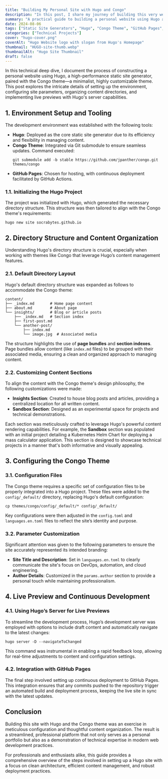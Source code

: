 ```yaml
---
title: "Building My Personal Site with Hugo and Congo"
description: "In this post, I share my journey of building this very website using Hugo and the Congo theme. From setting up the environment to tweaking the configurations, here are the steps I followed and the lessons I learned."
summary: "A practical guide to building a personal website using Hugo and the Congo theme, covering setup, customization, and deployment to GitHub Pages."
date: 2024-08-06
tags: ["Static Site Generators", "Hugo", "Congo Theme", "GitHub Pages", "Continuous Deployment"]
categories: ["Technical Projects"]
cover: "hugo-cover.png"
coverAlt: "Hugo Website logo with slogan from Hugo's Homepage"
thumbnail: "HUGO-site-thumb.webp"
thumbnailAlt: "Hugo Site Thumbnail"
draft: false
---
```


In this technical deep dive, I document the process of constructing a personal website using Hugo, a high-performance static site generator, paired with the Congo theme—a minimalist, highly customizable theme. This post explores the intricate details of setting up the environment, configuring site parameters, organizing content directories, and implementing live previews with Hugo's server capabilities.

## **1. Environment Setup and Tooling**
The development environment was established with the following tools:
- **Hugo**: Deployed as the core static site generator due to its efficiency and flexibility in managing content.
- **Congo Theme**: Integrated via Git submodule to ensure seamless updates. Command executed:
	```shell
	git submodule add -b stable https://github.com/jpanther/congo.git themes/congo
	```
- **GitHub Pages**: Chosen for hosting, with continuous deployment facilitated by GitHub Actions.
### **1.1. Initializing the Hugo Project**
The project was initialized with Hugo, which generated the necessary directory structure. This structure was then tailored to align with the Congo theme's requirements:
```shell
hugo new site socrabytes.github.io
```
## **2. Directory Structure and Content Organization**
Understanding Hugo's directory structure is crucial, especially when working with themes like Congo that leverage Hugo’s content management features.
### **2.1. Default Directory Layout**
Hugo's default directory structure was expanded as follows to accommodate the Congo theme:
```shell
content/
├── _index.md       # Home page content
├── about.md        # About page
└── insights/       # Blog or article posts
    ├── _index.md   # Section index
    ├── first-post.md
    └── another-post/
        ├── index.md
        └── image.jpg  # Associated media
```

The structure highlights the use of **page bundles** and **section indexes**. Page bundles allow content (like `index.md` files) to be grouped with their associated media, ensuring a clean and organized approach to managing content.
### **2.2. Customizing Content Sections**
To align the content with the Congo theme's design philosophy, the following customizations were made:

- **Insights Section**: Created to house blog posts and articles, providing a centralized location for all written content.
- **Sandbox Section**: Designed as an experimental space for projects and technical demonstrations.

Each section was meticulously crafted to leverage Hugo's powerful content rendering capabilities. For example, the **Sandbox** section was populated with an initial project detailing a Kubernetes Helm Chart for deploying a mass calculator application. This section is designed to showcase technical projects in a manner that's both informative and visually appealing.
## **3. Configuring the Congo Theme**

### **3.1. Configuration Files**
The Congo theme requires a specific set of configuration files to be properly integrated into a Hugo project. These files were added to the `config/_default/` directory, replacing Hugo's default configuration:
```shell
cp themes/congo/config/_default/* config/_default/
```

Key configurations were then adjusted in the `config.toml` and `languages.en.toml` files to reflect the site’s identity and purpose.
### **3.2. Parameter Customization**
Significant attention was given to the following parameters to ensure the site accurately represented its intended branding:
- **Site Title and Description**: Set in `languages.en.toml` to clearly communicate the site's focus on DevOps, automation, and cloud engineering.
- **Author Details**: Customized in the `params.author` section to provide a personal touch while maintaining professionalism.

## **4. Live Preview and Continuous Development**

### **4.1. Using Hugo’s Server for Live Previews**

To streamline the development process, Hugo’s development server was employed with options to include draft content and automatically navigate to the latest changes:
```shell
hugo server -D --navigateToChanged
```

This command was instrumental in enabling a rapid feedback loop, allowing for real-time adjustments to content and configuration settings.
### **4.2. Integration with GitHub Pages**

The final step involved setting up continuous deployment to GitHub Pages. This integration ensures that any commits pushed to the repository trigger an automated build and deployment process, keeping the live site in sync with the latest updates.

## **Conclusion**
Building this site with Hugo and the Congo theme was an exercise in meticulous configuration and thoughtful content organization. The result is a streamlined, professional platform that not only serves as a personal portfolio but also as a demonstration of technical expertise in modern web development practices.

For professionals and enthusiasts alike, this guide provides a comprehensive overview of the steps involved in setting up a Hugo site with a focus on clean architecture, efficient content management, and robust deployment practices.
